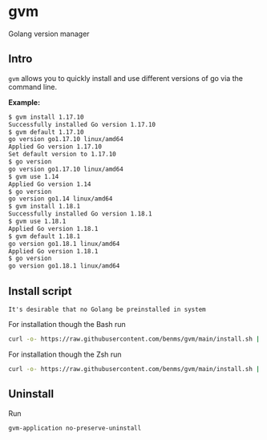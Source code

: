 # gvm
Golang version manager

## Intro

`gvm` allows you to quickly install and use different versions of go via the command line.

**Example:**
```sh
$ gvm install 1.17.10
Successfully installed Go version 1.17.10
$ gvm default 1.17.10
go version go1.17.10 linux/amd64
Applied Go version 1.17.10
Set default version to 1.17.10
$ go version
go version go1.17.10 linux/amd64
$ gvm use 1.14
Applied Go version 1.14
$ go version
go version go1.14 linux/amd64
$ gvm install 1.18.1
Successfully installed Go version 1.18.1
$ gvm use 1.18.1
Applied Go version 1.18.1
$ gvm default 1.18.1
go version go1.18.1 linux/amd64
Applied Go version 1.18.1
$ go version
go version go1.18.1 linux/amd64
```

## Install script

```
It's desirable that no Golang be preinstalled in system
```


For installation though the Bash run
```sh
curl -o- https://raw.githubusercontent.com/benms/gvm/main/install.sh | bash
```
For installation though the Zsh run
```sh
curl -o- https://raw.githubusercontent.com/benms/gvm/main/install.sh | zsh
```

## Uninstall
Run
```sh
gvm-application no-preserve-uninstall
```